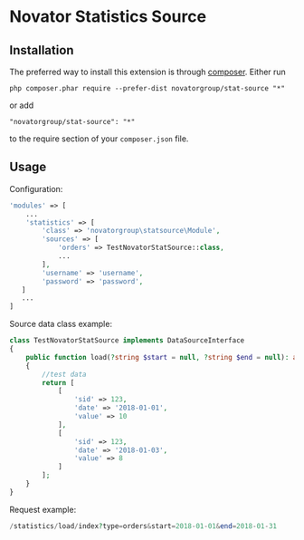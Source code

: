 ﻿Novator Statistics Source
=================

Installation
------------

The preferred way to install this extension is through [composer](http://getcomposer.org/download/).
Either run
```
php composer.phar require --prefer-dist novatorgroup/stat-source "*"
```
or add
```
"novatorgroup/stat-source": "*"
```
to the require section of your `composer.json` file.

Usage
-----
Configuration:
```php
'modules' => [
    ...
    'statistics' => [
        'class' => 'novatorgroup\statsource\Module',
        'sources' => [
            'orders' => TestNovatorStatSource::class,
            ...
        ],
        'username' => 'username',
        'password' => 'password',
   ]
   ...
]
```
Source data class example:
```php
class TestNovatorStatSource implements DataSourceInterface
{
    public function load(?string $start = null, ?string $end = null): array
    {
        //test data
        return [
            [
                'sid' => 123,
                'date' => '2018-01-01',
                'value' => 10
            ],
            [
                'sid' => 123,
                'date' => '2018-01-03',
                'value' => 8
            ]
        ];
    }
}
```

Request example:
```php
/statistics/load/index?type=orders&start=2018-01-01&end=2018-01-31
```